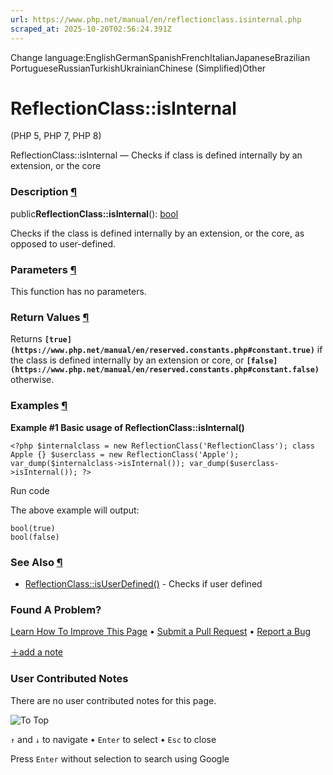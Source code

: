 ```yaml
---
url: https://www.php.net/manual/en/reflectionclass.isinternal.php
scraped_at: 2025-10-20T02:56:24.391Z
---
```


Change language:EnglishGermanSpanishFrenchItalianJapaneseBrazilian PortugueseRussianTurkishUkrainianChinese (Simplified)Other

# ReflectionClass::isInternal

(PHP 5, PHP 7, PHP 8)

ReflectionClass::isInternal — Checks if class is defined internally by an extension, or the core

### Description [¶](https://www.php.net/manual/en/reflectionclass.isinternal.php\#refsect1-reflectionclass.isinternal-description)

public**ReflectionClass::isInternal**(): [bool](https://www.php.net/manual/en/language.types.boolean.php)

Checks if the class is defined internally by an extension, or the core, as opposed to user-defined.


### Parameters [¶](https://www.php.net/manual/en/reflectionclass.isinternal.php\#refsect1-reflectionclass.isinternal-parameters)

This function has no parameters.

### Return Values [¶](https://www.php.net/manual/en/reflectionclass.isinternal.php\#refsect1-reflectionclass.isinternal-returnvalues)

Returns **`[true](https://www.php.net/manual/en/reserved.constants.php#constant.true)`** if the class is defined internally by an extension or core, or **`[false](https://www.php.net/manual/en/reserved.constants.php#constant.false)`** otherwise.


### Examples [¶](https://www.php.net/manual/en/reflectionclass.isinternal.php\#refsect1-reflectionclass.isinternal-examples)

**Example #1 Basic usage of **ReflectionClass::isInternal()****

`<?php
$internalclass = new ReflectionClass('ReflectionClass');
class Apple {}
$userclass = new ReflectionClass('Apple');
var_dump($internalclass->isInternal());
var_dump($userclass->isInternal());
?>`

Run code

The above example will output:

```
bool(true)
bool(false)
```

### See Also [¶](https://www.php.net/manual/en/reflectionclass.isinternal.php\#refsect1-reflectionclass.isinternal-seealso)

- [ReflectionClass::isUserDefined()](https://www.php.net/manual/en/reflectionclass.isuserdefined.php) \- Checks if user defined

### Found A Problem?

[Learn How To Improve This Page](https://github.com/php/doc-base/blob/master/README.md "This will take you to our contribution guidelines on GitHub")
•
[Submit a Pull Request](https://github.com/php/doc-en/blob/master/reference/reflection/reflectionclass/isinternal.xml)
•
[Report a Bug](https://github.com/php/doc-en/issues/new?body=From%20manual%20page:%20https:%2F%2Fphp.net%2Freflectionclass.isinternal%0A%0A---)

[＋add a note](https://www.php.net/manual/add-note.php?sect=reflectionclass.isinternal&repo=en&redirect=https://www.php.net/manual/en/reflectionclass.isinternal.php)

### User Contributed Notes

There are no user contributed notes for this page.

![To Top](https://www.php.net/images/to-top@2x.png)

`↑` and `↓` to navigate •
`Enter` to select •
`Esc` to close


Press `Enter` without
selection to search using Google